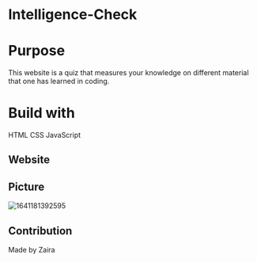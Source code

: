 # Intelligence-Check

# Purpose
This website is a quiz that measures your knowledge on different material
that one has learned in coding. 

# Build with 
  HTML
  CSS
 JavaScript


## Website


## Picture 
![1641181392595](https://user-images.githubusercontent.com/94399039/147898535-97757ff3-6c86-4d95-9f0e-463a7dbcafb3.png)



## Contribution
Made by Zaira
